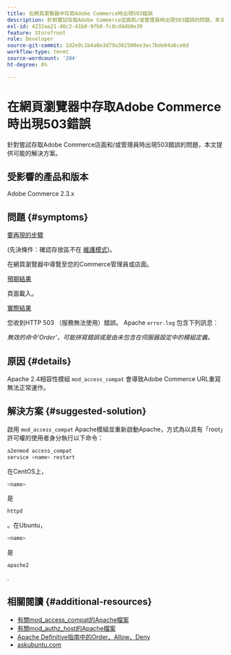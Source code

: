 ```yaml
---
title: 在網頁瀏覽器中存取Adobe Commerce時出現503錯誤
description: 針對嘗試存取Adobe Commerce店面和/或管理員時出現503錯誤的問題，本文提供可能的解決方案。
exl-id: 4232aa21-40c2-41b0-9fb0-fc8cd4db8e39
feature: Storefront
role: Developer
source-git-commit: 1d2e0c1b4a8e3d79a362500ee3ec7bde84a6ce0d
workflow-type: tm+mt
source-wordcount: '204'
ht-degree: 0%

---
```


# 在網頁瀏覽器中存取Adobe Commerce時出現503錯誤

針對嘗試存取Adobe Commerce店面和/或管理員時出現503錯誤的問題，本文提供可能的解決方案。

## 受影響的產品和版本

Adobe Commerce 2.3.x

## 問題 {#symptoms}

<u>要再現的步驟</u>

(先決條件：確認存放區不在 [維護模式](https://devdocs.magento.com/guides/v2.3/config-guide/cli/config-cli-subcommands-mode.html#config-mode-show))。

在網頁瀏覽器中導覽至您的Commerce管理員或店面。

<u>預期結果</u>

頁面載入。

<u>實際結果</u>

您收到HTTP 503 （服務無法使用）錯誤。 Apache `error.log` 包含下列訊息：

*無效的命令&#39;Order&#39;，可能拼寫錯誤或是由未包含在伺服器設定中的模組定義。*

## 原因 {#details}

Apache 2.4相容性模組 `mod_access_compat` 會導致Adobe Commerce URL重寫無法正常運作。

## 解決方案 {#suggested-solution}

啟用 `mod_access_compat` Apache模組並重新啟動Apache，方式為以具有「root」許可權的使用者身分執行以下命令：

```bash
a2enmod access_compat
service <name> restart
```

在CentOS上，

```bash
<name>
```

是

```bash
httpd
```

。在Ubuntu，

```bash
<name>
```

是

```bash
apache2
```

.

## 相關閱讀 {#additional-resources}

* [有關mod\_access\_compat的Apache檔案](https://httpd.apache.org/docs/current/mod/mod_access_compat.html)
* [有關mod\_authz\_host的Apache檔案](https://httpd.apache.org/docs/current/mod/mod_authz_host.html)
* [Apache Definitive指南中的Order、Allow、Deny](https://docstore.mik.ua/orelly/linux/apache/ch05_06.htm)
* [askubuntu.com](https://askubuntu.com/questions/335228/changes-in-apache-config-between-12-04-2-and-12-04-3-lts)
